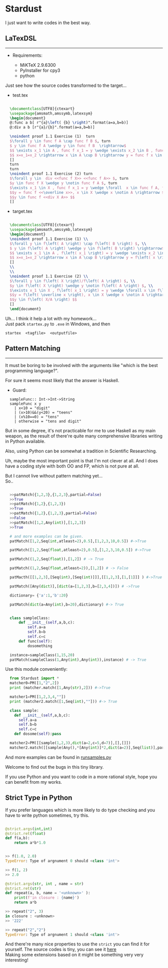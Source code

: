 
Stardust
==================

I just want to write codes in the best way.


## LaTexDSL

---------------

- Requirements:

  - MiKTeX 2.9.6300
  - PyInstaller for cpy3
  - python

Just see  how the source codes transformed to the target...

- test.tex

```latex

  \documentclass[UTF8]{ctexart}
  \usepackage{amsmath,amssymb,latexsym}
  \begin{document}
  @:func a b[ r"{a}\left( {b} \right)".format(a=a,b=b)]
  @:div a b [r"{a}/{b}".format(a=a,b=b)]

  \noindent proof 1.1 Exercise (1)  turn
  $\forall y \in func f A \cap func f B $, turn
  $ y \in func f A \wedge y \in func f B  \rightarrow$
  $$ \exists x_1 \in A , func f x_1 = y \wedge \exists x_2 \in B , func f x_2 =y ,  \rightarrow $$
  $$ x=x_1=x_2 \rightarrow x \in A \cup B \rightarrow y = func f x \in func f <<A \cup B>> $$
  []
  turn
  turn
  \noindent proof 1.1 Exercise (2) turn
  $\forall y \in  div <<func f X>> <<func f A>> $, turn
  $y \in func f X \wedge y \notin func f A $, turn
  $\exists x_1 \in X , func f x_1 = y \wedge \forall  x \in func f A, func f x \not= y \rightarrow$,
  $$y = func f <<\overline x>>, x \in X \wedge x \notin A \rightarrow $$
  $$y \in func f <<div X A>> $$
  []

```

- target.tex

```latex

  \documentclass[UTF8]{ctexart}
  \usepackage{amsmath,amssymb,latexsym}
  \begin{document}
  \noindent proof 1.1 Exercise (1) \\
  $\forall y \in f\left( A \right) \cap f\left( B \right) $, \\
  $ y \in f\left( A \right) \wedge y \in f\left( B \right) \rightarrow$
  $$ \exists x_1 \in A , f\left( x_1 \right) = y \wedge \exists x_2 \in B , f\left( x_2 \right) =y , \rightarrow $$
  $$ x=x_1=x_2 \rightarrow x \in A \cup B \rightarrow y = f\left( x \right) \in f\left( A \cup B \right) $$
  []
  \\
  \\
  \noindent proof 1.1 Exercise (2) \\
  $\forall y \in f\left( X \right)/f\left( A \right) $, \\
  $y \in f\left( X \right) \wedge y \notin f\left( A \right) $, \\
  $\exists x_1 \in X , f\left( x_1 \right) = y \wedge \forall x \in f\left( A \right), f\left( x \right) \not= y \rightarrow$,
  $$y = f\left( \overline x \right), x \in X \wedge x \notin A \rightarrow $$
  $$y \in f\left( X/A \right) $$
  []
  \end{document}

```

Uh... I think it help a lot with my homework...  
Just pack `startex.py` to `.exe`  in Windows, and then 

```
startex  <tagfile>  <outputfile>
```

## Pattern Matching
---------------

It must be boring to be involved with the arguments like "which is the best programming language?".

For sure it seems most likely that the answer is Haskell.

- Guard:

```
  sampleFunc:: Int->Int->String
  sampleFunc x y
    | x<10 = "digit"
    | (x>10)&&(y<20) = "teens"
    | (x%10==0) = "tens"
    | otherwise = "tens and digit"
```

But in some degree, it's not practicable for me to use Haskell as my main weapon, as the result of there're quite many comprehensive libraries writing in Python available.

Also, using Python can be somewhat a tradition in Scientific Researching.

Uh, maybe the most important point is that I'm not clever at all. And I does have a coding style with both OO and FP,
which is not pure at all.


But I cannot live without pattern matching yet...  
So..

```python

  >>patMatch({1,2,3},{1,2,3},partial=False)
  >>True
  >>patMatch({1,2},{1,2,3})
  >>True
  >>patMatch({1,2},{1,2,3},partial=False)
  >>False
  >>patMatch([1,2,Any(int)],[1,2,3])
  >>True

  # and more examples can be given.
  patMatch([1,2,Seq(int,atleast=2),0.5],[1,2,3,10,0.5]) #->True

  patMatch([1,2,Seq(float,atleast=2),0.5],[1,2,3,10,0.5]) #->True

  patMatch((1,2,Seq(float)),[1,2]) # -> True

  patMatch((1,2,Seq(float,atleast=2)),[1,2]) # -> False

  patMacth([[1,2,3],[Seq(int),[Seq(int)]]],[[1,2,3],[1,[1]]] ) #->True

  patMatch([Any(dict)],[dict(a=[1,2,3],b=[2,3,4])]) # ->True

  dictionary= {'a':1,'b':20}

  patMatch(dict(a=Any(int),b=20),dictionary) #-> True


  class sampleClass:
      def __init__(self,a,b,c):
          self.a=a
          self.b=b
          self.c=c
      def func(self):
          dosomething

  instance=sampleClass(1,15,20)
  patMatch(sampleClass(1,Any(int),Any(int)),instance) # -> True

```

Use this module conveniently:

```python
  from Stardust import *
  matcher0=PM([1,"2",2])
  print (matcher.match([1,Any(str),2])) #->True

  matcher1=PM([1,2,3,4,""])
  print (matcher2.match([1,Seq(int),""])) #-> True

  class sample:
    def __init__(self,a,b,c):
      self.a=a
      self.b=b
      self.c=c
    def dosome(self):pass

  matcher2=PM([[sample(1,2,3),dict(a=2,c=5,d=7)],[],[]])
  matcher2.match([[sample(Any(),*[Any(int)]*2,dict(a=2)],Seq(list)],partial=True) #->True

```

And more examples can be found in [runsamples.py](https://github.com/thautwarm/Stardust/blob/master/runsamples.py)

Welcome to find out the bugs in this tiny library.

If you use Python and you want to code in a more rational style, hope you can benefit from my works.


## Strict Type in Python

If you prefer languages which is more likely to do type checking and you have to write python sometimes, try this.

```python

@strict.args(int,int)
@strict.ret(float)
def f(a,b):
    return a*b*1.0


>> f(1.0, 2.0)
TypeError: Type of argnument 0 should <class 'int'>

>> f(1, 2)
>> 2.0

@strict.args(str, int , name = str)
@strict.ret(str)
def repeat(a, b, name = '<unknown>' ):
    print(f'in closure : {name}')
    return a*b

>> repeat("2", 3)
in closure : <unknown>
>> '222'

>> repeat("2","2")
TypeError: Type of argnument 1 should <class 'int'>

```

And there're many nice properties to use the `strict` you can find it for yourself.
The source codes is tiny, you can see it [here](https://github.com/thautwarm/Stardust/blob/master/typepy.py)  
Making some extensions based on it might be something very very interesting!

